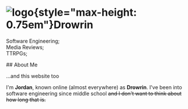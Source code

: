 <hgroup>

# ![](/favicon.svg "logo"){style="max-height: 0.75em"}Drowrin

Software Engineering;  
Media Reviews;  
TTRPGs;

</hgroup>

<section>
<hgroup>
## About Me

...and this website too

</hgroup>

I'm **Jordan**, known online (almost everywhere) as **Drowrin**.
I've been into software engineering since middle school
~~and I don't want to think about how long that is.~~

</section>
